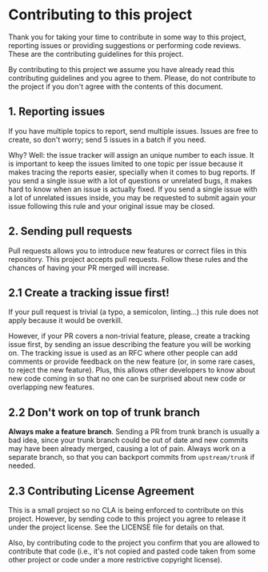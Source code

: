 # Contributing to this project

Thank you for taking your time to contribute in some way to this project, reporting issues or providing suggestions or performing code reviews. These are the contributing guidelines for this project.

By contributing to this project we assume you have already read this contributing guidelines and you agree to them. Please, do not contribute to the project if you don't agree with the contents of this document.

## 1. Reporting issues

If you have multiple topics to report, send multiple issues. Issues are free to create, so don't worry; send 5 issues in a batch if you need.

Why? Well: the issue tracker will assign an unique number to each issue. It is important to keep the issues limited to one topic per issue because it makes tracing the reports easier, specially when it comes to bug reports. If you send a single issue with a lot of questions or unrelated bugs, it makes hard to know when an issue is actually fixed. If you send a single issue with a lot of unrelated issues inside, you may be requested to submit again your issue following this rule and your original issue may be closed.

## 2. Sending pull requests

Pull requests allows you to introduce new features or correct files in this repository. This project accepts pull requests. Follow these rules and the chances of having your PR merged will increase.

## 2.1 Create a tracking issue first!

If your pull request is trivial (a typo, a semicolon, linting...) this rule
does not apply because it would be overkill.

However, if your PR covers a non-trivial feature, please, create a tracking
issue first, by sending an issue describing the feature you will be working on.
The tracking issue is used as an RFC where other people can add comments or
provide feedback on the new feature (or, in some rare cases, to reject the new
feature). Plus, this allows other developers to know about new code coming in
so that no one can be surprised about new code or overlapping new features.

## 2.2 Don't work on top of trunk branch

**Always make a feature branch**. Sending a PR from trunk branch is usually
a bad idea, since your trunk branch could be out of date and new commits may
have been already merged, causing a lot of pain. Always work on a separate
branch, so that you can backport commits from `upstream/trunk` if needed.

## 2.3 Contributing License Agreement

This is a small project so no CLA is being enforced to contribute on this
project. However, by sending code to this project you agree to release it under
the project license. See the LICENSE file for details on that.

Also, by contributing code to the project you confirm that you are allowed to
contribute that code (i.e., it's not copied and pasted code taken from some
other project or code under a more restrictive copyright license).

